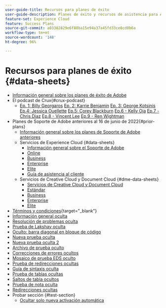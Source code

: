 ```yaml
---
user-guide-title: Recursos para planes de éxito
user-guide-description: Planes de éxito y recursos de asistencia para Adobe Experience Cloud y Adobe Experience Platform.
feature-set: Experience Cloud
feature: Success Plans
source-git-commit: a03302829e6f88ba15e94a37a45fd33ce0cd0b6a
workflow-type: tm+mt
source-wordcount: '148'
ht-degree: 96%

---
```



# Recursos para planes de éxito {#data-sheets}

+ [Información general sobre los planes de éxito de Adobe](overview.md)
+ El podcast de Crux{#crux-podcast}
   + [Ep. 1: Billy Georgaros](episode1.md)
     [Ep. 2: Karrie Benjamin](episode2.md)
     [Ep. 3: George Kotsinis](episode3.md)
     [Ep.4: Jessica Ouellette](episode4.md)
     [Ep.5: Corey Blackburn](episode5.md)
     [Ep.6 - Kelly Oja](episode6.md)
     [Ep.7 - Chris Diaz](episode7.md)
     [Ep.8 - Vincent Lee](episode8.md)
     [Ep.9 - Ren Wightman](episode9.md)
+ Planes de Soporte de Adobe anteriores al 16 de junio de 2022{#prior-plans}
   + [Información general sobre los planes de Soporte de Adobe anteriores](overview-prior-plans.md)
   + Servicios de Experience Cloud {#data-sheets}
      + [Información general sobre el Soporte de Adobe](dx-overview.md)
      + [Online](online.md)
      + [Business](business.md)
      + [Enterprise](enterprise.md)
      + [Elite](elite.md)
      + [Guía de asistencia al cliente](support-guide.md)
   + Servicios de Creative Cloud y Document Cloud {#dme-data-sheets}
      + [Servicios de Creative Cloud y Document Cloud](dme-overview.md)
      + [Estándar](dme-standard.md)
      + [Business](dme-business.md)
      + [Enterprise](dme-enterprise.md)
      + [Elite](dme-elite.md)
+ [Términos y condiciones](https://helpx.adobe.com/es/support/programs/support-policies-terms-conditions.html){target="_blank"}
+ [Información general oculta](hidden-overview.md)
+ [Resolución de problemas oculta](hidden-trouble.md)
+ [Prueba de Lakshay oculta](hidden-lakshay-test.md)
+ [Oculto: barra diagonal en bloque de código](hidden/slashes-in-code-blocks.md)
+ [Nueva prueba oculta](hidden-new-test.md)
+ [Nueva prueba oculta 2](hidden-new-test-2.md)
+ [Archivo de prueba oculto](hidden-test.md)
+ [Correcciones de errores ocultos](hidden/bug-fixes.md)
+ [Mosaico de prueba EDS oculto](hidden/test-page.md)
+ [Prueba de redirecciones ocultas](hidden/test-redirection.md)
+ [Guía de sintaxis oculta](hidden/syntax-style-guide.md)
+ [Prueba de tablas ocultas](hidden/tables.md)
+ [Saltos de tabla ocultos](hidden/table-breaks.md)
+ [Prueba de nota oculta](hidden/note-test.md)
+ [Redirecciones ocultas](hidden/redirect-tests.md)
+ Probar sección {#test-section}
   + [Ocultar solo nueva activación automática](hidden/autoactivate.md)

<!--
+ [Hidden table breaks](hidden/table-breaks.md)


Articles must be added to this TOC file in order to render.

Use this list format to specify links to articles and section headings that expand and collapse in the left rail of the user guide.

An article link CANNOT be used as a section heading.
-->
